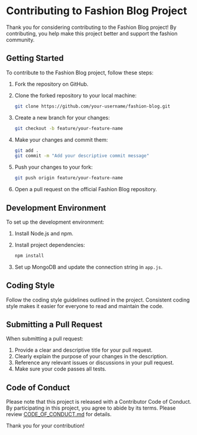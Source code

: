 # Contributing to Fashion Blog Project

Thank you for considering contributing to the Fashion Blog project! By contributing, you help make this project better and support the fashion community.

## Getting Started

To contribute to the Fashion Blog project, follow these steps:

1. Fork the repository on GitHub.
2. Clone the forked repository to your local machine:

   ```bash
   git clone https://github.com/your-username/fashion-blog.git
   ```

3. Create a new branch for your changes:

   ```bash
   git checkout -b feature/your-feature-name
   ```

4. Make your changes and commit them:

   ```bash
   git add .
   git commit -m "Add your descriptive commit message"
   ```

5. Push your changes to your fork:

   ```bash
   git push origin feature/your-feature-name
   ```

6. Open a pull request on the official Fashion Blog repository.

## Development Environment

To set up the development environment:

1. Install Node.js and npm.
2. Install project dependencies:

   ```bash
   npm install
   ```

3. Set up MongoDB and update the connection string in `app.js`.

## Coding Style

Follow the coding style guidelines outlined in the project. Consistent coding style makes it easier for everyone to read and maintain the code.

## Submitting a Pull Request

When submitting a pull request:

1. Provide a clear and descriptive title for your pull request.
2. Clearly explain the purpose of your changes in the description.
3. Reference any relevant issues or discussions in your pull request.
4. Make sure your code passes all tests.

## Code of Conduct

Please note that this project is released with a Contributor Code of Conduct. By participating in this project, you agree to abide by its terms. Please review [CODE_OF_CONDUCT.md](CODE_OF_CONDUCT.md) for details.

Thank you for your contribution!
